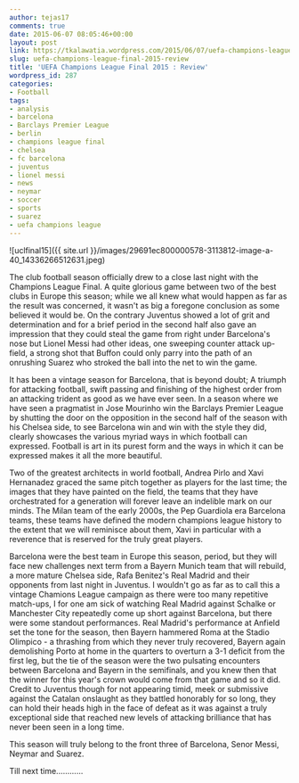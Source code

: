 ```yaml
---
author: tejas17
comments: true
date: 2015-06-07 08:05:46+00:00
layout: post
link: https://tkalawatia.wordpress.com/2015/06/07/uefa-champions-league-final-2015-review/
slug: uefa-champions-league-final-2015-review
title: 'UEFA Champions League Final 2015 : Review'
wordpress_id: 287
categories:
- Football
tags:
- analysis
- barcelona
- Barclays Premier League
- berlin
- champions league final
- chelsea
- fc barcelona
- juventus
- lionel messi
- news
- neymar
- soccer
- sports
- suarez
- uefa champions league
---
```

![uclfinal15]({{ site.url }}/images/29691ec800000578-3113812-image-a-40_14336266512631.jpeg)

The club football season officially drew to a close last night with the Champions League Final. A quite glorious game between two of the best clubs in Europe this season; while we all knew what would happen as far as the result was concerned, it wasn't as big a foregone conclusion as some believed it would be. On the contrary Juventus showed a lot of grit and determination and for a brief period in the second half also gave an impression that they could steal the game from right under Barcelona's nose but Lionel Messi had other ideas, one sweeping counter attack up-field, a strong shot that Buffon could only parry into the path of an onrushing Suarez who stroked the ball into the net to win the game.

It has been a vintage season for Barcelona, that is beyond doubt; A triumph for attacking football, swift passing and finishing of the highest order from an attacking trident as good as we have ever seen. In a season where we have seen a pragmatist in Jose Mourinho win the Barclays Premier League by shutting the door on the opposition in the second half of the season with his Chelsea side, to see Barcelona win and win with the style they did, clearly showcases the various myriad ways in which football can expressed. Football is art in its purest form and the ways in which it can be expressed makes it all the more beautiful.

Two of the greatest architects in world football, Andrea Pirlo and Xavi Hernanadez graced the same pitch together as players for the last time; the images that they have painted on the field, the teams that they have orchestrated for a generation will forever leave an indelible mark on our minds. The Milan team of the early 2000s, the Pep Guardiola era Barcelona teams, these teams have defined the modern champions league history to the extent that we will reminisce about them, Xavi in particular with a reverence that is reserved for the truly great players.

Barcelona were the best team in Europe this season, period, but they will face new challenges next term from a Bayern Munich team that will rebuild, a more mature Chelsea side, Rafa Benitez's Real Madrid and their opponents from last night in Juventus. I wouldn't go as far as to call this a vintage Chamions League campaign as there were too many repetitive match-ups, I for one am sick of watching Real Madrid against Schalke or Manchester City repeatedly come up short against Barcelona, but there were some standout performances. Real Madrid's performance at Anfield set the tone for the season, then Bayern hammered Roma at the Stadio Olimpico - a thrashing from which they never truly recovered, Bayern again demolishing Porto at home in the quarters to overturn a 3-1 deficit from the first leg, but the tie of the season were the two pulsating encounters between Barcelona and Bayern in the semifinals, and you knew then that the winner for this year's crown would come from that game and so it did. Credit to Juventus though for not appearing timid, meek or submissive against the Catalan onslaught as they battled honorably for so long, they can hold their heads high in the face of defeat as it was against a truly exceptional side that reached new levels of attacking brilliance that has never been seen in a long time.

This season will truly belong to the front three of Barcelona, Senor Messi, Neymar and Suarez.

Till next time............
